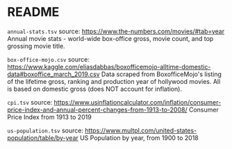# README


`annual-stats.tsv`
source: https://www.the-numbers.com/movies/#tab=year
Annual movie stats - world-wide box-office gross, movie count, and top grossing movie title.


`box-office-mojo.csv`
source: https://www.kaggle.com/eliasdabbas/boxofficemojo-alltime-domestic-data#boxoffice_march_2019.csv
Data scraped from BoxofficeMojo's listing of the lifetime gross, ranking and production year of hollywood movies. All is based on domestic gross (does NOT account for inflation).


`cpi.tsv`
source: https://www.usinflationcalculator.com/inflation/consumer-price-index-and-annual-percent-changes-from-1913-to-2008/
Consumer Price Index from 1913 to 2019


`us-population.tsv`
source: https://www.multpl.com/united-states-population/table/by-year
US Population by year, from 1900 to 2018